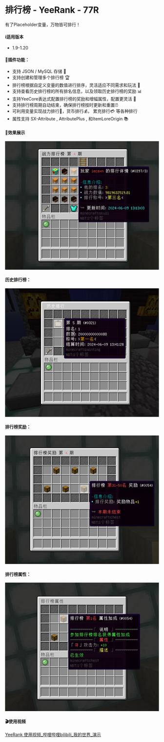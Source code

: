 # 排行榜 - YeeRank - 77R

有了Placeholder变量，万物皆可排行！

#### ℹ️适用版本

- 1.9-1.20

#### 🔧插件功能：

- 支持 JSON / MySQL 存储 📁
- 支持创建和管理多个排行榜 🏆
- 排行榜根据自定义变量的数值进行排序，灵活适应不同需求和玩法 🔢
- 支持查看历史排行榜的所有排名信息，以及领取历史排行榜的奖励 📊
- 支持YeeCore表达式配置排行榜的奖励和增幅属性，配置更灵活 📝
- 支持排行榜周期自动结束，确保排行榜按时更新和重置⏰
- 可利用变量实现战力排行💪，货币排行💰， 累充排行💳 等各种排行
- 属性支持 SX-Attribute , AttributePlus , 和ItemLoreOrigin 📚

#### 🎉效果展示

![img.png](img/img.png)

#### 历史排行榜：

![img_1.png](img/img_1.png)

#### 排行榜奖励：

![img_2.png](img/img_2.png)

#### 排行榜属性：

![img_3.png](img/img_3.png)

#### 🎬使用视频

[YeeRank 使用视频_哔哩哔哩bilibili_我的世界_演示](https://www.bilibili.com/video/BV1Ss421u7nE/?t=30.095345&spm_id_from=333.1350.jump_directly)
